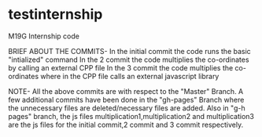 # testinternship
M19G Internship code

BRIEF ABOUT THE COMMITS-
In the initial commit the code runs the basic "intialized" command
In the 2 commit the code multiplies the co-ordinates by calling an external CPP file 
In the 3 commit the code multiplies the co-ordinates where in the CPP file calls an external javascript library

NOTE-
All the above commits are with respect to the "Master" Branch.
A few additional commits have been done in the "gh-pages" Branch where the unnecessary files are deleted/necessary files are added.
Also in "g-h pages" branch, the js files multiplication1,multiplication2 and multiplication3 are the js files for the initial commit,2 commit and 3 commit respectively.
